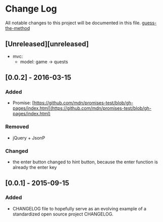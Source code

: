 # Change Log
All notable changes to this project will be documented in this file.
[guess-the-method](https://github.com/cipo7741/guess-the-method)

## [Unreleased][unreleased]

- mvc:
  - model: game -> quests

## [0.0.2] - 2016-03-15

### Added

- Promise: [https://github.com/mdn/promises-test/blob/gh-pages/index.html](https://github.com/mdn/promises-test/blob/gh-pages/index.html)

### Removed

- jQuery + JsonP

### Changed

- the enter button changed to hint button, because the enter function is already the enter key

## [0.0.1] - 2015-09-15

### Added

- CHANGELOG file to hopefully serve as an evolving example of a standardized open source project CHANGELOG.


